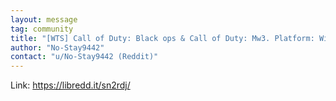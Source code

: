 ```yaml
---
layout: message
tag: community
title: "[WTS] Call of Duty: Black ops & Call of Duty: Mw3. Platform: Wii - 0.046 xmr each. USA only."
author: "No-Stay9442"	
contact: "u/No-Stay9442 (Reddit)"
---
```


Link: https://libredd.it/sn2rdj/
